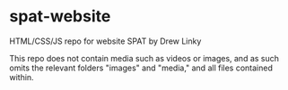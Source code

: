 # spat-website
HTML/CSS/JS repo for website SPAT by Drew Linky

This repo does not contain media such as videos or images, and as such omits the relevant folders "images" and "media," and all files contained within.
